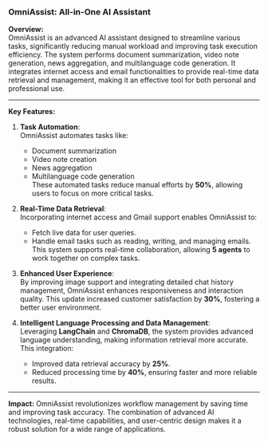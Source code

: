### OmniAssist: All-in-One AI Assistant
**Overview:**  
OmniAssist is an advanced AI assistant designed to streamline various tasks, significantly reducing manual workload and improving task execution efficiency. The system performs document summarization, video note generation, news aggregation, and multilanguage code generation. It integrates internet access and email functionalities to provide real-time data retrieval and management, making it an effective tool for both personal and professional use.

---

**Key Features:**

1. **Task Automation**:  
   OmniAssist automates tasks like:
   - Document summarization
   - Video note creation
   - News aggregation
   - Multilanguage code generation  
   These automated tasks reduce manual efforts by **50%**, allowing users to focus on more critical tasks.

2. **Real-Time Data Retrieval**:  
   Incorporating internet access and Gmail support enables OmniAssist to:
   - Fetch live data for user queries.
   - Handle email tasks such as reading, writing, and managing emails.  
   This system supports real-time collaboration, allowing **5 agents** to work together on complex tasks.

3. **Enhanced User Experience**:  
   By improving image support and integrating detailed chat history management, OmniAssist enhances responsiveness and interaction quality. This update increased customer satisfaction by **30%**, fostering a better user environment.

4. **Intelligent Language Processing and Data Management**:  
   Leveraging **LangChain** and **ChromaDB**, the system provides advanced language understanding, making information retrieval more accurate. This integration:
   - Improved data retrieval accuracy by **25%**.
   - Reduced processing time by **40%**, ensuring faster and more reliable results.

---

**Impact:**
OmniAssist revolutionizes workflow management by saving time and improving task accuracy. The combination of advanced AI technologies, real-time capabilities, and user-centric design makes it a robust solution for a wide range of applications.
